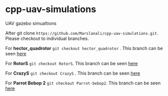 # cpp-uav-simulations
UAV gazebo simualtions

After git clone `https://github.com/Marslanali/cpp-uav-simulations.git`. Please checkout to individual branches.

For **hector_quadrotor** `git checkout hector_quadrotor` . This branch can be seen <a href="https://github.com/Marslanali/cpp-uav-simulations/tree/hector_quadrotor">here</a>

For **RotorS** `git checkout RotorS`. This branch can be seen <a href="https://github.com/Marslanali/cpp-uav-simulations/tree/hector_quadrotor">here</a>

For **CrazyS** `git checkout CrazyS` . This branch can be seen <a href="https://github.com/Marslanali/cpp-uav-simulations/tree/hector_quadrotor">here</a>

For **Parrot Bebop 2** `git checkout Parrot-bebop2`. This branch can be seen  <a href="https://github.com/Marslanali/cpp-uav-simulations/tree/hector_quadrotor">here</a>


